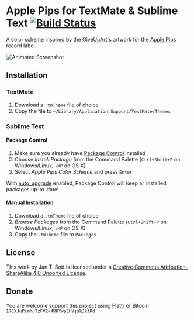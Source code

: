 # Apple Pips for TextMate & Sublime Text [![Build Status](https://secure.travis-ci.org/idleberg/ApplePips.tmTheme.png)](http://travis-ci.org/idleberg/ApplePips.tmTheme)

A color scheme inspired by the GiveUpArt's artwork for the [Apple Pips](http://www.discogs.com/label/Apple+Pips) record label.

![Animated Screenshot](https://raw.github.com/idleberg/ApplePips.tmTheme/master/preview/screenshot.gif)

## Installation

### TextMate

1. Download a `.tmTheme` file of choice
2. Copy the file to `~/Library/Application Support/TextMate/Themes`

### Sublime Text

#### Package Control

1. Make sure you already have [Package Control](http://wbond.net/sublime_packages/package_control/) installed
2. Choose *Install Package* from the Command Palette (`Ctrl+Shift+P` on Windows/Linux, `⇧⌘P` on OS X)
3. Select *Apple Pips Color Scheme* and press `Enter`

With [auto_upgrade](http://wbond.net/sublime_packages/package_control/settings/) enabled, Package Control will keep all installed packages up-to-date!

#### Manual Installation

1. Download a `.tmTheme` file of choice
2. *Browse Packages* from the Command Palette (`Ctrl+Shift+P` on Windows/Linux, `⇧⌘P` on OS X)
3. Copy the `.tmTheme` file to `Packages`

## License

This work by Jan T. Sott is licensed under a [Creative Commons Attribution-ShareAlike 4.0 Unported License](http://creativecommons.org/licenses/by-sa/4.0/deed.en_US).

## Donate

You are welcome support this project using [Flattr](https://flattr.com/submit/auto?user_id=idleberg&url=https://github.com/idleberg/ApplePips.tmTheme) or Bitcoin `17CXJuPsmhuTzFV2k4RKYwpEHVjskJktRd`